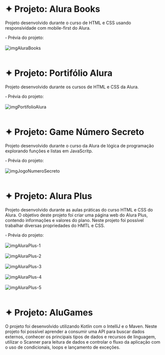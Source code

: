 # ✦ Projeto: Alura Books
Projeto desenvolvido durante o curso de HTML e CSS usando responsividade com mobile-first do Alura.

▫️ Prévia do projeto: 
<br><br>
![imgAluraBooks](https://github.com/user-attachments/assets/cdc99361-1def-43d6-87be-a240010512d9)
<br><br>

# ✦ Projeto: Portifólio Alura

Projeto desenvolvido durante os cursos de HTML e CSS da Alura.

▫️ Prévia do projeto:
<br><br>
![imgPortifolioAlura](https://github.com/user-attachments/assets/ec085776-7494-424e-a03d-7215fdaae626)
<br><br>

# ✦ Projeto: Game Número Secreto
Projeto desenvolvido durante o curso da Alura de lógica de programação explorando funções e listas em JavaScritp.

▫️ Prévia do projeto: 
<br><br>
![imgJogoNumeroSecreto](https://github.com/user-attachments/assets/56c6250c-13e8-4b55-a398-e26d6a71e887)
<br><br>

# ✦ Projeto: Alura Plus
Projeto desenvolvido durante as aulas práticas do curso HTML e CSS do Alura. O objetivo deste projeto foi criar uma página web do Alura Plus, contendo informações e valores do plano. Neste projeto foi possível trabalhar diversas propriedades do HMTL e CSS.

▫️ Prévia do projeto:
<br><br>
![imgAluraPlus-1](https://github.com/user-attachments/assets/fd82d375-4cb7-4aee-845e-daee2d40aa2f)
<br><br>
![imgAluraPlus-2](https://github.com/user-attachments/assets/64fb3298-d897-4bf6-9789-4257e9b7bd2e)
<br><br>
![imgAluraPlus-3](https://github.com/user-attachments/assets/17ddf577-655e-40d1-bdbb-7d912b39a9c5)
<br><br>
![imgAluraPlus-4](https://github.com/user-attachments/assets/bdbb8a8a-b211-4d42-ba8e-cc2871b45d77)
<br><br>
![imgAluraPlus-5](https://github.com/user-attachments/assets/7c7faab3-c456-4c74-9d39-7d2e025818cf)
<br><br>

# ✦ Projeto: AluGames
O projeto foi desenvolvido utilizando Kotlin com o IntelliJ e o Maven. Neste projeto foi possível aprender a consumir uma API para buscar dados externos, conhecer os principais tipos de dados e recursos de linguagem, utilizar o Scanner para leitura de dados e controlar o fluxo da aplicação com o uso de condicionais, loops e lançamento de exceções.
